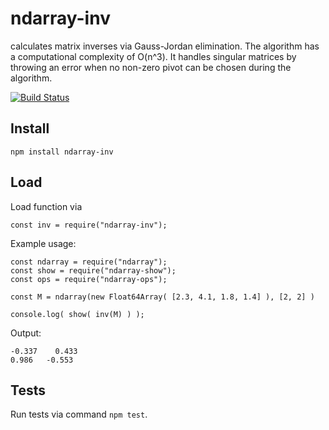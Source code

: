 # ndarray-inv

calculates matrix inverses via Gauss-Jordan elimination. The algorithm has a computational complexity of O(n^3). It handles singular matrices
by throwing an error when no non-zero pivot can be chosen during the algorithm.

[![Build Status](https://travis-ci.org/Planeshifter/ndarray-inv.svg?branch=master)](https://travis-ci.org/Planeshifter/ndarray-inv)

## Install

```
npm install ndarray-inv
```

## Load

Load function via
```JS
const inv = require("ndarray-inv");
```

Example usage:

```JS
const ndarray = require("ndarray");
const show = require("ndarray-show");
const ops = require("ndarray-ops");

const M = ndarray(new Float64Array( [2.3, 4.1, 1.8, 1.4] ), [2, 2] )

console.log( show( inv(M) ) );
```

Output:
```
-0.337    0.433
0.986   -0.553
```

## Tests

Run tests via command `npm test`.
